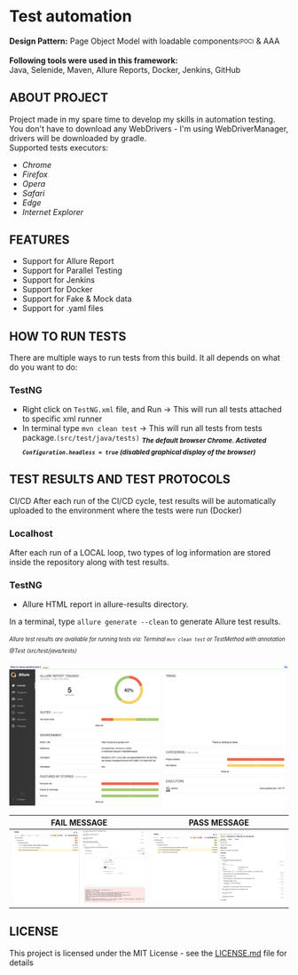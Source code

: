 # Test automation

**Design Pattern:** Page Object Model with loadable components<sub><sup>(POC)</sub></sup> & AAA

**Following tools were used in this framework:**  
Java, Selenide, Maven, Allure Reports, Docker, Jenkins, GitHub

## ABOUT PROJECT
Project made in my spare time to develop my skills in automation testing.  
You don't have to download any WebDrivers - I'm using WebDriverManager, drivers will be downloaded by gradle.  
Supported tests executors:
- *Chrome*
- *Firefox*
- *Opera*
- *Safari*
- *Edge*
- *Internet Explorer*

## FEATURES
- Support for Allure Report
- Support for Parallel Testing
- Support for Jenkins
- Support for Docker
- Support for Fake & Mock data
- Support for .yaml files

## HOW TO RUN TESTS
There are multiple ways to run tests from this build. It all depends on what do you want to do:
### TestNG
- Right click on `TestNG.xml` file, and Run ->  This will run all tests attached to specific xml runner
- In terminal type `mvn clean test` -> This will run all tests from tests package.`(src/test/java/tests)`
  <sub>_**The default browser Chrome. Activated `Configuration.headless = true` (disabled graphical display of the browser)**_</sub>

## TEST RESULTS AND TEST PROTOCOLS
CI/CD
After each run of the CI/CD cycle, test results will be automatically uploaded to
the environment where the tests were run (Docker)
### Localhost
After each run of a LOCAL loop, two types of log information are stored inside the repository along with test results.
### TestNG
- Allure HTML report in allure-results directory.

In a terminal, type `allure generate --clean` to generate Allure test results.

<sub><sup>*Allure test results are available for running tests via: Terminal `mvn clean test` or TestMethod with annotation @Test (src/test/java/tests)*</sup></sub>
<p align="center"><img src="./docs/allure/AllureReportOverview.png"/></p>


| FAIL MESSAGE                                      | PASS MESSAGE                                    |
|---------------------------------------------------|-------------------------------------------------|
| ![IMG](./docs/allure/AllureReportNoValidTest.png) | ![IMG](./docs/allure/AllureReportValidTest.png) |

## LICENSE
This project is licensed under the MIT License - see the [LICENSE.md](LICENSE.md) file for details
